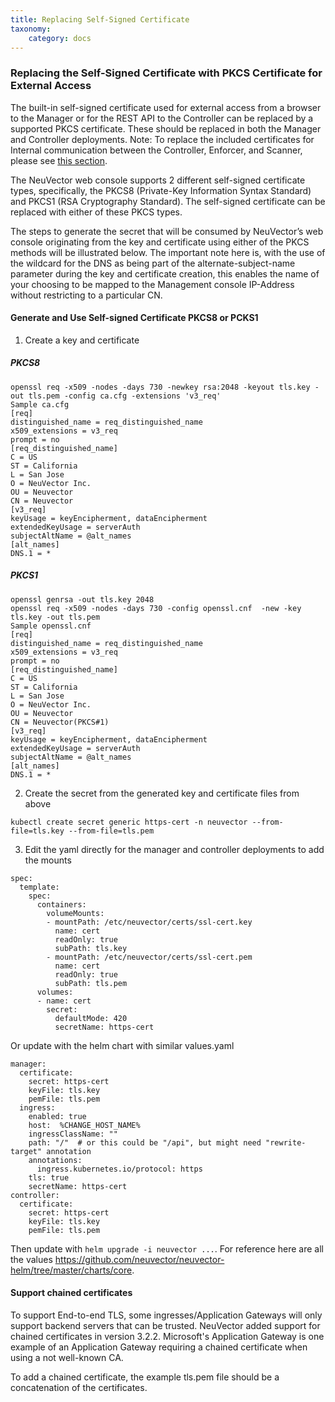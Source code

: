 ```yaml
---
title: Replacing Self-Signed Certificate
taxonomy:
    category: docs
---
```


### Replacing the Self-Signed Certificate with PKCS Certificate for External Access

The built-in self-signed certificate used for external access from a browser to the Manager or for the REST API to the Controller can be replaced by a supported PKCS certificate. These should be replaced in both the Manager and Controller deployments. Note: To replace the included certificates for Internal communication between the Controller, Enforcer, and Scanner, please see [this section](/deploying/production/internal/).

The NeuVector web console supports 2 different self-signed certificate types, specifically, the PKCS8 (Private-Key Information Syntax Standard) and PKCS1 (RSA Cryptography Standard).  The self-signed certificate can be replaced with either of these PKCS types.  

The steps to generate the secret that will be consumed by NeuVector’s web console originating from the key and certificate using either of the PKCS methods will be illustrated below.  The important note here is, with the use of the wildcard for the DNS as being part of the alternate-subject-name parameter during the key and certificate creation, this enables the name of your choosing to be mapped to the Management console IP-Address without restricting to a particular CN.

#### Generate and Use Self-signed Certificate PKCS8 or PCKS1

1. Create a key and certificate

##### PKCS8 
```
openssl req -x509 -nodes -days 730 -newkey rsa:2048 -keyout tls.key -out tls.pem -config ca.cfg -extensions 'v3_req'
Sample ca.cfg
[req]
distinguished_name = req_distinguished_name
x509_extensions = v3_req
prompt = no
[req_distinguished_name]
C = US
ST = California
L = San Jose
O = NeuVector Inc.
OU = Neuvector
CN = Neuvector
[v3_req]
keyUsage = keyEncipherment, dataEncipherment
extendedKeyUsage = serverAuth
subjectAltName = @alt_names
[alt_names]
DNS.1 = *
```

##### PKCS1

```
openssl genrsa -out tls.key 2048
openssl req -x509 -nodes -days 730 -config openssl.cnf  -new -key tls.key -out tls.pem
Sample openssl.cnf
[req]
distinguished_name = req_distinguished_name
x509_extensions = v3_req
prompt = no
[req_distinguished_name]
C = US
ST = California
L = San Jose
O = NeuVector Inc.
OU = Neuvector
CN = Neuvector(PKCS#1)
[v3_req]
keyUsage = keyEncipherment, dataEncipherment
extendedKeyUsage = serverAuth
subjectAltName = @alt_names
[alt_names]
DNS.1 = *
```

2. Create the secret from the generated key and certificate files from above

```
kubectl create secret generic https-cert -n neuvector --from-file=tls.key --from-file=tls.pem
```


3. Edit the yaml directly for the manager and controller deployments to add the mounts
```
spec:
  template:
    spec:
      containers:
        volumeMounts:
        - mountPath: /etc/neuvector/certs/ssl-cert.key
          name: cert
          readOnly: true
          subPath: tls.key
        - mountPath: /etc/neuvector/certs/ssl-cert.pem
          name: cert
          readOnly: true
          subPath: tls.pem
      volumes:
      - name: cert
        secret:
          defaultMode: 420
          secretName: https-cert
```
Or update with the helm chart with similar values.yaml
```
manager:
  certificate:
    secret: https-cert
    keyFile: tls.key
    pemFile: tls.pem
  ingress:
    enabled: true
    host:  %CHANGE_HOST_NAME%
    ingressClassName: ""
    path: "/"  # or this could be "/api", but might need "rewrite-target" annotation
    annotations:
      ingress.kubernetes.io/protocol: https
    tls: true
    secretName: https-cert
controller:
  certificate:
    secret: https-cert
    keyFile: tls.key
    pemFile: tls.pem
```

Then update with `helm upgrade -i neuvector ...`. For reference here are all the values https://github.com/neuvector/neuvector-helm/tree/master/charts/core.

#### Support chained certificates

To support End-to-end TLS, some ingresses/Application Gateways will only support backend servers that can be trusted.  NeuVector added support for chained certificates in version 3.2.2.  Microsoft's Application Gateway is one example of an Application Gateway requiring a chained certificate when using a not well-known CA.

To add a chained certificate, the example tls.pem file should be a concatenation of the certificates.
